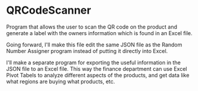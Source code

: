 # QRCodeScanner
Program that allows the user to scan the QR code on the product and generate a label with the owners information which is found in an Excel file.

Going forward, I'll make this file edit the same JSON file as the Random Number Assigner program instead of putting it directly into Excel. 

I'll make a separate program for exporting the useful information in the JSON file to an Excel file. 
This way the finance department can use Excel Pivot Tabels to analyze different aspects of the products, and get
data like what regions are buying what products, etc.
